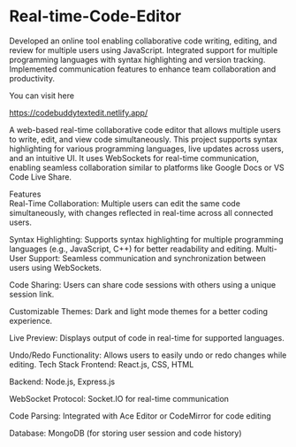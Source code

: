 # Real-time-Code-Editor

Developed an online tool enabling collaborative code writing, editing, and review for multiple users using JavaScript. 
Integrated support for multiple programming languages with syntax highlighting and version tracking.
Implemented communication features to enhance team collaboration and productivity.

You can visit here  

https://codebuddytextedit.netlify.app/
 
A web-based real-time collaborative code editor that allows multiple users to write, edit, and view code simultaneously. This project supports syntax highlighting for various programming languages, live updates across users, and an intuitive UI. It uses WebSockets for real-time communication, enabling seamless collaboration similar to platforms like Google Docs or VS Code Live Share.

Features  
Real-Time Collaboration: Multiple users can edit the same code simultaneously, with changes reflected in real-time across all connected users.
   
Syntax Highlighting: Supports syntax highlighting for multiple programming languages (e.g., JavaScript, C++) for better readability and editing.
Multi-User Support: Seamless communication and synchronization between users using WebSockets.

Code Sharing: Users can share code sessions with others using a unique session link.

Customizable Themes: Dark and light mode themes for a better coding experience.

Live Preview: Displays output of code in real-time for supported languages.

Undo/Redo Functionality: Allows users to easily undo or redo changes while editing.
Tech Stack
Frontend: React.js, CSS, HTML

Backend: Node.js, Express.js

WebSocket Protocol: Socket.IO for real-time communication

Code Parsing: Integrated with Ace Editor or CodeMirror for code editing

Database: MongoDB (for storing user session and code history)

